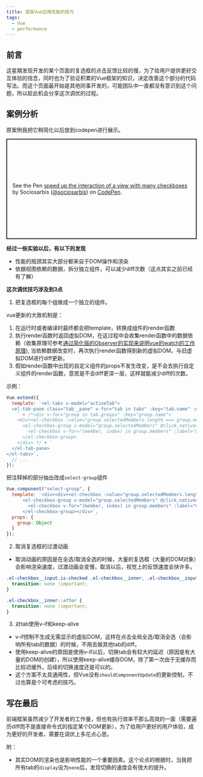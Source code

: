 ```yaml
---
title: 提高Vue应用性能的技巧
tags:
  - Vue
  - performance
---
```

## 前言
这星期发现开发的某个页面的复选框的点击反馈比较的慢，为了给用户提供更好交互体验的信念，同时也为了验证积累的Vue框架的知识，决定改善这个部分的代码写法。而这个页面最开始是其他同事开发的，可能团队中一直都没有意识到这个问题，所以趁此机会分享这次调优的过程。

## 案例分析
原案例我把它稍简化以后放到codepen进行展示。

<p class="codepen" data-height="265" data-theme-id="light" data-default-tab="js,result" data-user="sociosarbis" data-slug-hash="ExVyppE" style="height: 265px; box-sizing: border-box; display: flex; align-items: center; justify-content: center; border: 2px solid; margin: 1em 0; padding: 1em;" data-pen-title="speed up the interaction of a view with many checkboxes">
  <span>See the Pen <a href="https://codepen.io/sociosarbis/pen/ExVyppE">
  speed up the interaction of a view with many checkboxes</a> by Sociosarbis (<a href="https://codepen.io/sociosarbis">@sociosarbis</a>)
  on <a href="https://codepen.io">CodePen</a>.</span>
</p>
<script async src="https://static.codepen.io/assets/embed/ei.js"></script>

**经过一些实验以后，有以下的发现**
* 性能的瓶颈其实大部分都来自于DOM操作和渲染
* 依据视图依赖的数据，拆分独立组件，可以减少diff次数（这点其实之前已经有了解）

**这次调优技巧涉及到3点**
1. 把复选框的每个组做成一个独立的组件。

vue更新的大致机制是：
1. 在运行时或者编译时最终都会把template，转换成组件的render函数
2. 执行render函数时返回虚拟DOM，在这过程中会收集render函数中的数据依赖（收集原理可参考[通过简化版的Observer的实现来说明vue的watch的工作原理](https://sociosarbis.github.io/study-memo/2018/11/11/simple-implementation-of-observer-to-illustrate-how-vue-watcher-works/)), 当依赖数据改变时，再次执行render函数得到新的虚拟DOM，与旧虚拟DOM进行diff更新。
3. 假如render函数中出现的自定义组件的props不发生改变，是不会去执行自定义组件的render函数，意思是不会diff更深一层，这样就能减少diff的次数。

示例：

```js
Vue.extend({
  template: `<el-tabs v-model="activeTab">
  <el-tab-pane class="tab__pane" v-for="tab in tabs" :key="tab.name" :name="tab.name" :label="tab.name + '(' + tabCount(tab) +')'">
    ` + /*<div v-for="group in tab.groups" :key="group.name">
    <div><el-checkbox :value="group.selectedMembers.length === group.members.length" @input="group.selectedMembers = $event ? group.members : []" @click.native="startInteraction"/>{{group.name + '(' + group.selectedMembers.length + ')'}}</div>
      <el-checkbox-group v-model="group.selectedMembers" @click.native="startInteraction">
        <el-checkbox v-for="(member, index) in group.members" :label="member" :key="index" />
      </el-checkbox-group>
    </div> */ + `
  </el-tab-pane>
</el-tabs>`,
  // ...
});
```
把注释掉的部分抽出改成`select-group`组件
```js
Vue.component("select-group", {
  template: `<div><div><el-checkbox :value="group.selectedMembers.length === group.members.length" @input="group.selectedMembers = $event ? group.members : []" @click.native="$emit('click')"/>{{group.name + '(' + group.selectedMembers.length + ')'}}</div>
      <el-checkbox-group v-model="group.selectedMembers" @click.native="$emit('click')">
        <el-checkbox v-for="(member, index) in group.members" :label="member" :key="index" />
      </el-checkbox-group></div>`,
  props: {
    group: Object
  }
});
```

2. 取消复选框的过渡动画

* 取消动画的原因是在全选/取消全选的时候，大量的复选框（大量的DOM对象）会影响渲染速度，过渡动画会变慢，取消以后，视觉上的反馈速度会快许多。
```css
.el-checkbox__input.is-checked .el-checkbox__inner, .el-checkbox__input.is-indeterminate .el-checkbox__inner {
  transition: none !important;
}

.el-checkbox__inner::after {
  transition: none !important;
}
```
3. 对tab使用v-if和keep-alive
* v-if控制不生成无需显示的虚拟DOM，这样在点击全局全选/取消全选（会影响所有tab的数据）的时候，不用去做其他tab的diff。
* 使用keep-alive的原因是使用v-if以后，切换tab会有较大的延迟（原因是有大量的DOM的创建），所以使用keep-alive缓存DOM，除了第一次由于无缓存而比较迟缓外，后续的切换速度还是可以的。
* 这个方案不太具通用性，但Vue没有`shouldComponentUpdate`的更新控制，不过也算是个可考虑的技巧。

## 写在最后
前端框架虽然减少了开发者的工作量，但也有执行效率不那么高效的一面（需要遍历diff而不是直接命令式的指定某个DOM更新），为了给用户更好的用户体验，成为更好的开发者，需要在调优上多花点心思。

附：
* 其实DOM的渲染也是影响性能的一个重要因素。这个论点的根据时，当我把所有tab的`display`设为`none`后，发现切换的速度会有很大的提升。